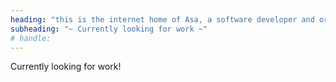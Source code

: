 ```yaml
---
heading: "this is the internet home of Asa, a software developer and organizer"
subheading: "~ Currently looking for work ~"
# handle: 
---
```

Currently looking for work!

